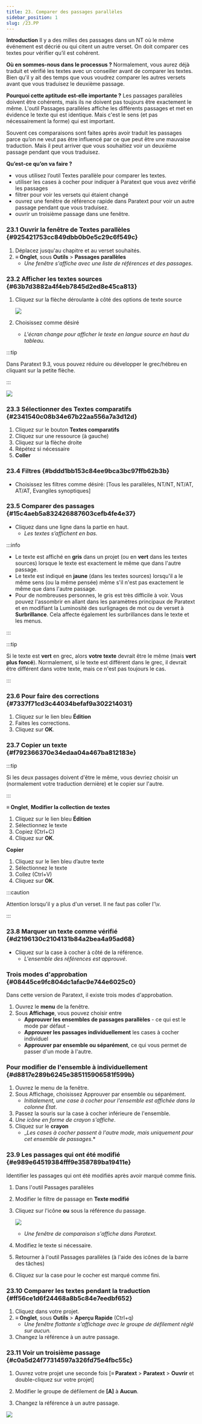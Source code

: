 ```yaml
---
title: 23. Comparer des passages parallèles
sidebar_position: 1
slug: /23.PP
---
```


**Introduction** Il y a des milles des passages dans un NT où le même événement est décrié ou qui citent un autre verset. On doit comparer ces textes pour vérifier qu’il est cohérent.

**Où en sommes-nous dans le processus ?** Normalement, vous aurez déjà traduit et vérifié les textes avec un conseiller avant de comparer les textes. Bien qu'il y ait des temps que vous voudrez comparer les autres versets avant que vous traduisez le deuxième passage.

**​Pourquoi cette aptitude est-elle importante ?** Les passages parallèles doivent être cohérents, mais ils ne doivent pas toujours être exactement le même. L'outil Passages parallèles affiche les différents passages et met en évidence le texte qui est identique. Mais c'est le sens (et pas nécessairement la forme) qui est important.

Souvent ces comparaisons sont faites après avoir traduit les passages parce qu’on ne veut pas être influencé par ce que peut être une mauvaise traduction. Mais il peut arriver que vous souhaitiez voir un deuxième passage pendant que vous traduisez.

**Qu’est-ce qu’on va faire ?**

- vous utilisez l’outil Textes parallèle pour comparer les textes.
- utiliser les cases à cocher pour indiquer à Paratext que vous avez vérifié les passages
- filtrer pour voir les versets qui étaient changé
- ouvrez une fenêtre de référence rapide dans Paratext pour voir un autre passage pendant que vous traduisez.
- ouvrir un troisième passage dans une fenêtre.

### 23.1 Ouvrir la fenêtre de Textes parallèles {#925421753cc849dbb0b0e5c29c6f549c}

1. Déplacez jusqu'au chapitre et au verset souhaités.
2. **≡ Onglet**, sous **Outils** &gt; **Passages parallèles**
    - _Une fenêtre s'affiche avec une liste de références et des passages_.

### 23.2 Afficher les textes sources {#63b7d3882a4f4eb7845d2ed8e45ca813}

1. Cliquez sur la flèche déroulante à côté des options de texte source

    ![](./586542551.png)

2. Choisissez comme désiré
    - _L'écran change pour afficher le texte en langue source en haut du tableau._

:::tip

Dans Paratext 9.3, vous pouvez réduire ou développer le grec/hébreu en cliquant sur la petite flèche.

:::

![](./406509394.png)

### 23.3 Sélectionner des Textes comparatifs {#2341540c08b34e67b22aa556a7a3d12d}

1. Cliquez sur le bouton **Textes comparatifs**
2. Cliquez sur une ressource (à gauche)
3. Cliquez sur la flèche droite
4. Répétez si nécessaire
5. **Coller**

### 23.4 Filtres {#bddd1bb153c84ee9bca3bc97ffb62b3b}

- Choisissez les filtres comme désiré: [Tous les parallèles, NT/NT, NT/AT, AT/AT, Evangiles synoptiques]

### 23.5 Comparer des passages {#15c4aeb5a832426887603cefb4fe4e37}

- Cliquez dans une ligne dans la partie en haut.
    - _Les textes s’affichent en bas._

:::info

- Le texte est affiché en **gris** dans un projet (ou en **vert** dans les textes sources) lorsque le texte est exactement le même que dans l'autre passage.
- Le texte est indiqué en **jaune** (dans les textes sources) lorsqu'il a le même sens (ou la même pensée) même s'il n'est pas exactement le même que dans l'autre passage.
- Pour de nombreuses personnes, le gris est très difficile à voir. Vous pouvez l'assombrir en allant dans les paramètres principaux de Paratext et en modifiant la Luminosité des surlignages de mot ou de verset à **Surbrillance**. Cela affecte également les surbrillances dans le texte et les menus.

:::

:::tip

Si le texte est **vert** en grec, alors **votre texte** devrait être le même (mais **vert plus foncé**).
Normalement, si le texte est différent dans le grec, il devrait être différent dans votre texte, mais ce n'est pas toujours le cas.

:::

### 23.6 Pour faire des corrections {#7337f71cd3c44034befaf9a302214031}

1. Cliquez sur le lien bleu **Édition**
2. Faites les corrections.
3. Cliquez sur **OK**.

### 23.7 Copier un texte {#f792366370e34edaa04a467ba812183e}

:::tip

Si les deux passages doivent d'être le même, vous devriez choisir un (normalement votre traduction dernière) et le copier sur l'autre.

:::

**≡ Onglet**, **Modifier la collection de textes**  

1. Cliquez sur le lien bleu **Édition**
2. Sélectionnez le texte
3. Copiez (Ctrl+C)
4. Cliquez sur **OK**.

**Copier**

1. Cliquez sur le lien bleu d’autre texte
2. Sélectionnez le texte
3. Collez (Ctrl+V)
4. Cliquez sur **OK**.

:::caution

Attention lorsqu'il y a plus d'un verset. Il ne faut pas coller l'\v.

:::

### 23.8 Marquer un texte comme vérifié {#d2196130c2104131b84a2bea4a95ad68}

- Cliquez sur la case à cocher à côté de la référence.
    - _L'ensemble des références est approuvé_.

### Trois modes d'approbation {#08445ce9fc804dc1afac9e744e6025c0}

Dans cette version de Paratext, il existe trois modes d'approbation.

1. Ouvrez le **menu** de la fenêtre.
2. Sous **Affichage**, vous pouvez choisir entre
    - **Approuver les ensembles de passages parallèles** - ce qui est le mode par défaut -
    - **Approuver les passages individuellement** les cases à cocher individuel
    - **Approuver par ensemble ou séparément**, ce qui vous permet de passer d'un mode à l'autre.

### Pour modifier de l'ensemble à individuellement {#d8817e289b6245e385115906581f599b}

1. Ouvrez le menu de la fenêtre.
2. Sous Affichage, choisissez Approuver par ensemble ou séparément.
    - _Initialement, une case à cocher pour l'ensemble est affichée dans la colonne État_.
3. Passez la souris sur la case à cocher inférieure de l'ensemble.
4. _Une icône en forme de crayon s'affiche_.
5. Cliquez sur le **crayon**
    - __Les cases à cocher passent à l'autre mode, mais uniquement pour cet ensemble de passages_.\*

### 23.9 Les passages qui ont été modifié {#e989e64519384fff9e358789ba19411e}

Identifier les passages qui ont été modifiés après avoir marqué comme finis.

1. Dans l'outil Passages parallèles
2. Modifier le filtre de passage en **Texte modifié**
3. Cliquez sur l'icône **ou** sous la référence du passage.

    ![](./1103066999.png)

    - _Une fenêtre de comparaison s'affiche dans Paratext._
4. Modifiez le texte si nécessaire.
5. Retourner à l'outil Passages parallèles (à l'aide des icônes de la barre des tâches)
6. Cliquez sur la case pour le cocher est marqué comme fini.

### 23.10 Comparer les textes pendant la traduction {#ff56ce1d6f24468a8b5c84e7eedbf652}

1. Cliquez dans votre projet.
2. **≡ Onglet**, sous **Outils** &gt; **Aperçu Rapide** (Ctrl+q)
    - _Une fenêtre flottante s'affichage avec le groupe de défilement réglé sur aucun._
3. Changez la référence à un autre passage.

### 23.11 Voir un troisième passage {#c0a5d24f77314597a326fd75e4fbc55c}

<div class='notion-row'>
<div class='notion-column' style={{width: 'calc((100% - (min(32px, 4vw) * 1)) * 0.5)'}}>

1. Ouvrez votre projet une seconde fois [**≡ Paratext** > **Paratext** > **Ouvrir** et double-cliquez sur votre projet]

2. Modifier le groupe de défilement de **[A]** à **Aucun**.

3. Changez la référence à un autre passage.

</div><div className='notion-spacer'></div>

<div class='notion-column' style={{width: 'calc((100% - (min(32px, 4vw) * 1)) * 0.5)'}}>

![](./1458375744.png)

</div><div className='notion-spacer'></div>
</div>

